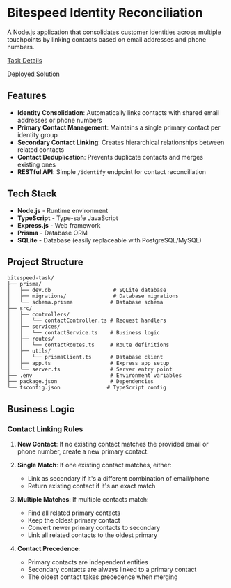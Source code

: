 # Bitespeed Identity Reconciliation

A Node.js application that consolidates customer identities across multiple touchpoints by linking contacts based on email addresses and phone numbers.

[Task Details](https://bitespeed.notion.site/Bitespeed-Backend-Task-Identity-Reconciliation-53392ab01fe149fab989422300423199)

[Deployed Solution]()

## Features

- **Identity Consolidation**: Automatically links contacts with shared email addresses or phone numbers
- **Primary Contact Management**: Maintains a single primary contact per identity group
- **Secondary Contact Linking**: Creates hierarchical relationships between related contacts
- **Contact Deduplication**: Prevents duplicate contacts and merges existing ones
- **RESTful API**: Simple `/identify` endpoint for contact reconciliation

## Tech Stack

- **Node.js** - Runtime environment
- **TypeScript** - Type-safe JavaScript
- **Express.js** - Web framework
- **Prisma** - Database ORM
- **SQLite** - Database (easily replaceable with PostgreSQL/MySQL)

## Project Structure

```
bitespeed-task/
├── prisma/
│   ├── dev.db                    # SQLite database
│   ├── migrations/               # Database migrations
│   └── schema.prisma            # Database schema
├── src/
│   ├── controllers/
│   │   └── contactController.ts # Request handlers
│   ├── services/
│   │   └── contactService.ts    # Business logic
│   ├── routes/
│   │   └── contactRoutes.ts     # Route definitions
│   ├── utils/
│   │   └── prismaClient.ts      # Database client
│   ├── app.ts                   # Express app setup
│   └── server.ts                # Server entry point
├── .env                         # Environment variables
├── package.json                 # Dependencies
└── tsconfig.json               # TypeScript config
```

## Business Logic

### Contact Linking Rules

1. **New Contact**: If no existing contact matches the provided email or phone number, create a new primary contact.

2. **Single Match**: If one existing contact matches, either:
   - Link as secondary if it's a different combination of email/phone
   - Return existing contact if it's an exact match

3. **Multiple Matches**: If multiple contacts match:
   - Find all related primary contacts
   - Keep the oldest primary contact
   - Convert newer primary contacts to secondary
   - Link all related contacts to the oldest primary

4. **Contact Precedence**: 
   - Primary contacts are independent entities
   - Secondary contacts are always linked to a primary contact
   - The oldest contact takes precedence when merging
